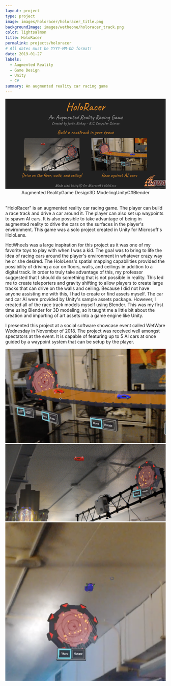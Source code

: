 ```yaml
---
layout: project
type: project
image: images/holoracer/holoracer_title.png
backgroundImage: images/wetheone/holoracer_track.png
color: lightsalmon
title: HoloRacer
permalink: projects/holoracer
# All dates must be YYYY-MM-DD format!
date: 2019-01-27
labels:
  - Augmented Reality
  - Game Design
  - Unity
  - C#
summary: An augmented reality car racing game
---
```


<img class="ui huge centered bordered image" src="../images/holoracer/holoracer_title2.png">

<div style="display: flex; justify-content: center" class="ui large labels">
  <div class="ui basic label">Augmented Reality</div>
  <div class="ui basic label">Game Design</div>
  <div class="ui basic label">3D Modeling</div>
  <div class="ui basic label">Unity</div>
  <div class="ui basic label">C#</div>
  <div class="ui basic label">Blender</div>
</div>
<br/>

"HoloRacer" is an augmented reality car racing game. The player can build a race track and drive a car around it. The player can also set up waypoints to spawn AI cars. It is also possible to take advantage of being in augmented reality to drive the cars on the surfaces in the player's environment. This game was a solo project created in Unity for Microsoft's HoloLens.

HotWheels was a large inspiration for this project as it was one of my favorite toys to play with when I was a kid. The goal was to bring to life the idea of racing cars around the player's environment in whatever crazy way he or she desired. The HoloLens's spatial mapping capabilities provided the possibility of driving a car on floors, walls, and ceilings in addition to a digital track. In order to truly take advantage of this, my professor suggested that I should do something that is not possible in reality. This led me to create teleporters and gravity shifting to allow players to create large tracks that can drive on the walls and ceiling. Because I did not have anyone assisting me with this, I had to create or find assets myself. The car and car AI were provided by Unity's sample assets package. However, I created all of the race track models myself using Blender. This was my first time using Blender for 3D modeling, so it taught me a little bit about the creation and importing of art assets into a game engine like Unity. 

I presented this project at a social software showcase event called WetWare Wednesday in November of 2018. The project was received well amongst spectators at the event. It is capable of featuring up to 5 AI cars at once guided by a waypoint system that can be setup by the player. 

<div class="ui one column grid">
  <div class="column">
    <img class="ui large centered bordered image" src="../images/holoracer/holoracer_track.png">
    <img class="ui large centered bordered image" src="../images/holoracer/holoracer_ceilingPlayer.png">
    <img class="ui large centered bordered image" src="../images/holoracer/holoracer_ceilingAI.png">
  </div>
  <div class="column">
  </div>
</div>

